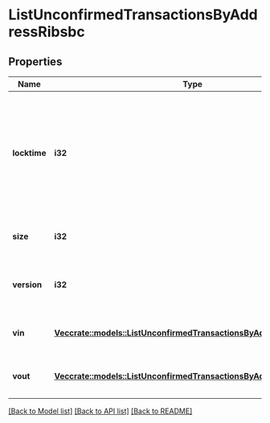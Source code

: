 # ListUnconfirmedTransactionsByAddressRibsbc

## Properties

Name | Type | Description | Notes
------------ | ------------- | ------------- | -------------
**locktime** | **i32** | Represents the locktime on the transaction on the specific blockchain, i.e. the blockheight at which the transaction is valid. | 
**size** | **i32** | Represents the total size of this transaction. | 
**version** | **i32** | Represents the transaction's version number. | 
**vin** | [**Vec<crate::models::ListUnconfirmedTransactionsByAddressRibsbcVin>**](ListUnconfirmedTransactionsByAddressRIBSBC_vin.md) | Represents the transaction inputs. | 
**vout** | [**Vec<crate::models::ListUnconfirmedTransactionsByAddressRibsbcVout>**](ListUnconfirmedTransactionsByAddressRIBSBC_vout.md) | Represents the transaction outputs. | 

[[Back to Model list]](../README.md#documentation-for-models) [[Back to API list]](../README.md#documentation-for-api-endpoints) [[Back to README]](../README.md)


